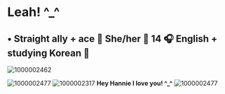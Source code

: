 # Leah! ^_^

## **• Straight ally + ace 🔪 She/her 🖤 14 🎧 English + studying Korean 🩶**

![1000002462](https://github.com/user-attachments/assets/d87e0631-3bcf-47c7-8456-65e2017b38b8)

![1000002477](https://github.com/user-attachments/assets/31ac97d7-5929-4bdb-8bc5-79db42a25101)
![1000002317](https://github.com/user-attachments/assets/c794e818-d558-49f2-89b3-7fe5ec0aa78a)
**Hey Hannie I love you! ^_^**
![1000002477](https://github.com/user-attachments/assets/9c3d2fd2-670d-4f47-97a2-e1307bcc9007)

